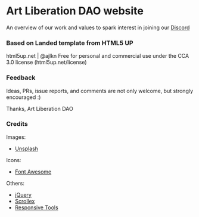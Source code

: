 # Art Liberation DAO website

An overview of our work and values to spark interest in joining our [Discord](http://discord.artliberation.org)

### Based on Landed template from HTML5 UP

html5up.net | @ajlkn
Free for personal and commercial use under the CCA 3.0 license (html5up.net/license)

### Feedback

Ideas, PRs, issue reports, and comments are not only welcome, but strongly encouraged :)

Thanks, Art Liberation DAO

### Credits

Images:
- [Unsplash](unsplash.com)

Icons:
- [Font Awesome](fontawesome.io)

Others:
- [jQuery](jquery.com)
- [Scrollex](github.com/ajlkn/jquery.scrollex)
- [Responsive Tools](github.com/ajlkn/responsive-tools)
